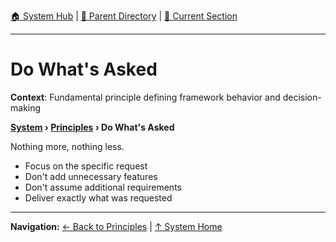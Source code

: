 [🏠 System Hub](../INDEX.md) | [📁 Parent Directory](./) | [📖 Current Section](#)

---

# Do What's Asked

**Context**: Fundamental principle defining framework behavior and decision-making


**[System](../INDEX.md) › [Principles](../PRINCIPLES.md) › Do What's Asked**

Nothing more, nothing less.

- Focus on the specific request
- Don't add unnecessary features
- Don't assume additional requirements
- Deliver exactly what was requested

---
**Navigation:** [← Back to Principles](../PRINCIPLES.md) | [↑ System Home](../INDEX.md)
